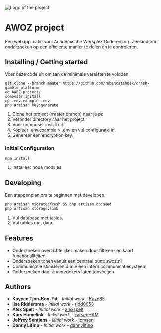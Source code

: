 ![Logo of the project](https://raw.githubusercontent.com/jehna/readme-best-practices/master/sample-logo.png)

# AWOZ project
Een webapplicatie voor Academische Werkplek Ouderenzorg Zeeland om onderzoeken op een efficiente manier te delen en te controleren.

## Installing / Getting started
Voer deze code uit om aan de minimale vereisten te voldoen.

```
git clone --branch master https://github.com/rubencatshoek/crash-gamble-platform
cd AWOZ-project/
composer install
cp .env.example .env
php artisan key:generate
```

1. Clone het project (master branch) naar je pc
2. Verander directory naar het project
3. Voer composer install uit.
4. Kopieer .env.example > .env en vul configuratie in.
5. Genereer een encryption key.

### Initial Configuration

```
npm install
```

1. Installeer node modules.

## Developing

Een stappenplan om te beginnen met developen.

```
php artisan migrate:fresh && php artisan db:seed
php artisan storage:link
```

1. Vul database met tables.
2. Vul tables met data.

## Features
* Onderzoeken overzichtelijker maken door filteren- en kaart functionaliteiten
* Onderzoeken tonen vanuit een centraal punt: awoz.nl
* Communicatie stimuleren d.m.v een intern communicatiesysteem
* Onderzoeken door onderzoekers laten toevoegen

## Authors

* **Kaycee Tjon-Kon-Fat** - *Initial work* - [Kaze85](https://github.com/Kaze85)
* **Ilse Riddersma** - *Initial work* - [ridd0053](https://github.com/ridd0053)
* **Alex Spelt** - *Initial work* - [alexspelt](https://github.com/alexspelt)
* **Kars Hamelink** - *Initial work* - [karsenHAM](https://github.com/karsanHAM)
* **Jeffrey Sentjens** - *Initial work* - [jpmsen](https://github.com/jpmsen)
* **Danny Lifino** - *Initial work* - [dannylifino](https://github.com/dannylifino)
